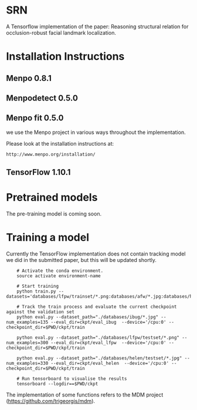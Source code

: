 # SRN

A Tensorflow implementation of the paper: Reasoning structural relation for occlusion-robust facial landmark localization.


# Installation Instructions


## Menpo 0.8.1
## Menpodetect 0.5.0
## Menpo fit 0.5.0
we use the Menpo project in various ways throughout the implementation.

Please look at the installation instructions at:

    http://www.menpo.org/installation/

## TensorFlow 1.10.1

# Pretrained models

The pre-training model is coming soon.

# Training a model
Currently the TensorFlow implementation does not contain tracking model we did in the submitted paper, but this will be updated shortly.

```
    # Activate the conda environment.
    source activate environment-name
    
    # Start training
    python train.py --datasets='databases/lfpw/trainset/*.png:databases/afw/*.jpg:databases/helen/trainset/*.jpg'
    
    # Track the train process and evaluate the current checkpoint against the validation set
    python eval.py --dataset_path="./databases/ibug/*.jpg" --num_examples=135 --eval_dir=ckpt/eval_ibug  --device='/cpu:0' --checkpoint_dir=$PWD/ckpt/train
    
    python eval.py --dataset_path="./databases/lfpw/testset/*.png" --num_examples=300 --eval_dir=ckpt/eval_lfpw  --device='/cpu:0' --checkpoint_dir=$PWD/ckpt/train
    
    python eval.py --dataset_path="./databases/helen/testset/*.jpg" --num_examples=330 --eval_dir=ckpt/eval_helen  --device='/cpu:0' --checkpoint_dir=$PWD/ckpt/train
    
    # Run tensorboard to visualise the results
    tensorboard --logdir==$PWD/ckpt
```
The implementation of some functions refers to the MDM project (https://github.com/trigeorgis/mdm).

